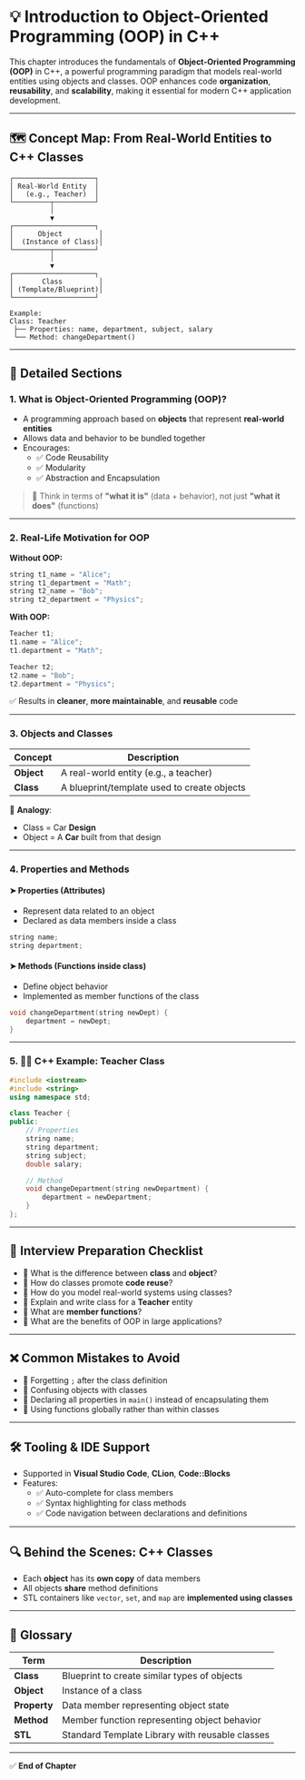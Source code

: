 # 💡 Introduction to Object-Oriented Programming (OOP) in C++

This chapter introduces the fundamentals of **Object-Oriented Programming (OOP)** in C++, a powerful programming paradigm that models real-world entities using objects and classes. OOP enhances code **organization**, **reusability**, and **scalability**, making it essential for modern C++ application development.

---

## 🗺️ Concept Map: From Real-World Entities to C++ Classes

```
┌────────────────────┐
│ Real-World Entity  │
│   (e.g., Teacher)  │
└─────────┬──────────┘
          │
          ▼
┌────────────────────┐
│      Object         │
│  (Instance of Class)│
└─────────┬──────────┘
          │
          ▼
┌────────────────────┐
│       Class         │
│ (Template/Blueprint)│
└────────────────────┘

Example:
Class: Teacher
 ├── Properties: name, department, subject, salary
 └── Method: changeDepartment()
```

---

## 📘 Detailed Sections

### 1. What is Object-Oriented Programming (OOP)?

- A programming approach based on **objects** that represent **real-world entities**
- Allows data and behavior to be bundled together
- Encourages:
  - ✅ Code Reusability
  - ✅ Modularity
  - ✅ Abstraction and Encapsulation

> 🧠 Think in terms of **"what it is"** (data + behavior), not just **"what it does"** (functions)

---

### 2. Real-Life Motivation for OOP

**Without OOP:**
```cpp
string t1_name = "Alice";
string t1_department = "Math";
string t2_name = "Bob";
string t2_department = "Physics";
```

**With OOP:**
```cpp
Teacher t1;
t1.name = "Alice";
t1.department = "Math";

Teacher t2;
t2.name = "Bob";
t2.department = "Physics";
```

✅ Results in **cleaner**, **more maintainable**, and **reusable** code

---

### 3. Objects and Classes

| Concept     | Description                                  |
|-------------|----------------------------------------------|
| **Object**  | A real-world entity (e.g., a teacher)        |
| **Class**   | A blueprint/template used to create objects  |

🧠 **Analogy**:  
- Class = Car **Design**  
- Object = A **Car** built from that design

---

### 4. Properties and Methods

#### ➤ **Properties (Attributes)**  
- Represent data related to an object  
- Declared as data members inside a class  
```cpp
string name;
string department;
```

#### ➤ **Methods (Functions inside class)**  
- Define object behavior  
- Implemented as member functions of the class  
```cpp
void changeDepartment(string newDept) {
    department = newDept;
}
```

---

### 5. 🧑‍🏫 C++ Example: Teacher Class

```cpp
#include <iostream>
#include <string>
using namespace std;

class Teacher {
public:
    // Properties
    string name;
    string department;
    string subject;
    double salary;

    // Method
    void changeDepartment(string newDepartment) {
        department = newDepartment;
    }
};
```

---

## 🎯 Interview Preparation Checklist

- 🔹 What is the difference between **class** and **object**?
- 🔹 How do classes promote **code reuse**?
- 🔹 How do you model real-world systems using classes?
- 🔹 Explain and write class for a **Teacher** entity
- 🔹 What are **member functions**?
- 🔹 What are the benefits of OOP in large applications?

---

## ❌ Common Mistakes to Avoid

- 🚫 Forgetting `;` after the class definition
- 🚫 Confusing objects with classes
- 🚫 Declaring all properties in `main()` instead of encapsulating them
- 🚫 Using functions globally rather than within classes

---

## 🛠️ Tooling & IDE Support

- Supported in **Visual Studio Code**, **CLion**, **Code::Blocks**
- Features:
  - ✅ Auto-complete for class members
  - ✅ Syntax highlighting for class methods
  - ✅ Code navigation between declarations and definitions

---

## 🔍 Behind the Scenes: C++ Classes

- Each **object** has its **own copy** of data members
- All objects **share** method definitions
- STL containers like `vector`, `set`, and `map` are **implemented using classes**

---

## 📎 Glossary

| Term          | Description                                     |
|---------------|-------------------------------------------------|
| **Class**     | Blueprint to create similar types of objects    |
| **Object**    | Instance of a class                             |
| **Property**  | Data member representing object state           |
| **Method**    | Member function representing object behavior    |
| **STL**       | Standard Template Library with reusable classes |

---

✅ **End of Chapter**

